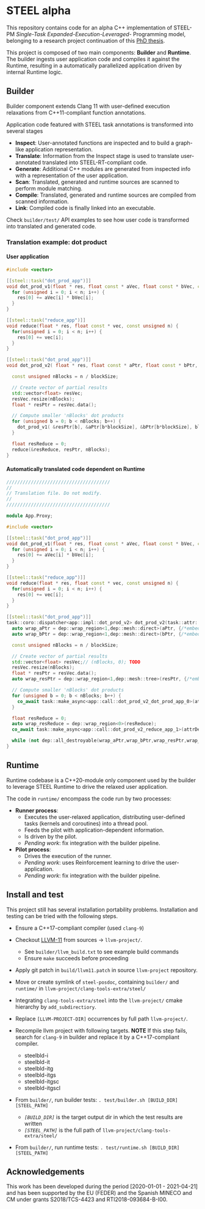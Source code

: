 # STEEL alpha

This repository contains code for an alpha C++ implementation of STEEL-PM *Single-Task Expanded-Execution-Leveraged-* Programming model,
belonging to a research project continuation of this [PhD thesis](https://eprints.ucm.es/id/eprint/62846/).

This project is composed of two main components: **Builder** and **Runtime**. The builder ingests user application code and 
compiles it against the Runtime, resulting in a automatically parallelized application driven by internal Runtime logic.

## Builder

Builder component extends Clang 11 with user-defined execution relaxations from C++11-compliant function annotations.

Application code featured with STEEL task annotations is transformed into several stages

* **Inspect**: User-annotated functions are inspected and to build a graph-like application representation.
* **Translate**: Information from the Inspect stage is used to translate user-annotated translated into STEEL-RT-compliant code.
* **Generate**: Additional C++ modules are generated from inspected info with a representation of the user application.
* **Scan**: Translated, generated and runtime sources are scanned to perform module matching.
* **Compile**: Translated, generated and runtime sources are compiled from scanned information.
* **Link**: Compiled code is finally linked into an executable.

Check `builder/test/` API examples to see how user code is transformed into translated and generated code.

### Translation example: dot product

#### User application

```c++
#include <vector>

[[steel::task("dot_prod_app")]]
void dot_prod_v1(float * res, float const * aVec, float const * bVec, const unsigned n) {
  for (unsigned i = 0; i < n; i++) {
    res[0] += aVec[i] * bVec[i];
  }
}

[[steel::task("reduce_app")]]
void reduce(float * res, float const * vec, const unsigned n) {
  for(unsigned i = 0; i < n; i++) {
    res[0] += vec[i];
  }
}

[[steel::task("dot_prod_app")]]
void dot_prod_v2( float * res, float const * aPtr, float const * bPtr, const unsigned n, const unsigned blockSize) {

  const unsigned nBlocks = n / blockSize;

  // Create vector of partial results
  std::vector<float> resVec;
  resVec.resize(nBlocks);
  float * resPtr = resVec.data();

  // Compute smaller 'nBlocks' dot products
  for (unsigned b = 0; b < nBlocks; b++) {
    dot_prod_v1( &resPtr[b], &aPtr[b*blockSize], &bPtr[b*blockSize], blockSize );
  }

  float resReduce = 0;
  reduce(&resReduce, resPtr, nBlocks);
}
```

#### Automatically translated code dependent on Runtime

```c++
//////////////////////////////////////
// 
// Translation file. Do not modify. 
// 
//////////////////////////////////////

module App.Proxy;

#include <vector>

[[steel::task("dot_prod_app")]]
void dot_prod_v1(float * res, float const * aVec, float const * bVec, const unsigned n) {
  for (unsigned i = 0; i < n; i++) {
    res[0] += aVec[i] * bVec[i];
  }
}

[[steel::task("reduce_app")]]
void reduce(float * res, float const * vec, const unsigned n) {
  for(unsigned i = 0; i < n; i++) {
    res[0] += vec[i];
  }
}

[[steel::task("dot_prod_app")]]
task::coro::dispatcher<app::impl::dot_prod_v2> dot_prod_v2(task::attr::descriptor&  attrDesc,  float * res, float const * aPtr, float const * bPtr, const unsigned n, const unsigned blockSize) {
  auto wrap_aPtr = dep::wrap_region<1,dep::mesh::direct>(aPtr, {/*embeds*/1}, {/*embeds*/blockSize}, {/*ranges*/range_t({0, (n/blockSize)})});
  auto wrap_bPtr = dep::wrap_region<1,dep::mesh::direct>(bPtr, {/*embeds*/1}, {/*embeds*/blockSize}, {/*ranges*/range_t({0, (n/blockSize)})});

  const unsigned nBlocks = n / blockSize;

  // Create vector of partial results
  std::vector<float> resVec;// (nBlocks, 0); TODO
  resVec.resize(nBlocks);
  float * resPtr = resVec.data();
  auto wrap_resPtr = dep::wrap_region<1,dep::mesh::tree>(resPtr, {/*embeds*/1});

  // Compute smaller 'nBlocks' dot products
  for (unsigned b = 0; b < nBlocks; b++) {
    co_await task::make_async<app::call::dot_prod_v2_dot_prod_app_0>(attrDesc.depth + 1,  wrap_resPtr.emit_bnd_writer({/*coord*/b},{/*ranges*/range_t({b, (1+b)})}), wrap_aPtr.emit_bnd_reader({/*coord*/(b*blockSize)},{/*ranges*/range_t({(b*blockSize), (blockSize+(b*blockSize))})}), wrap_bPtr.emit_bnd_reader({/*coord*/(b*blockSize)},{/*ranges*/range_t({(b*blockSize), (blockSize+(b*blockSize))})}), blockSize );
  }

  float resReduce = 0;
  auto wrap_resReduce = dep::wrap_region<0>(resReduce);
  co_await task::make_async<app::call::dot_prod_v2_reduce_app_1>(attrDesc.depth + 1, wrap_resReduce.emit_bnd_writer(0, /*ds-off*/0), wrap_resPtr.emit_bnd_reader({/*coord*/0},{/*ranges*/range_t({0, nBlocks})}), nBlocks);

  while (not dep::all_destroyable(wrap_aPtr,wrap_bPtr,wrap_resPtr,wrap_resReduce)) { co_await task::coro::suspend(); }
}
```

## Runtime

Runtime codebase is a C++20-module only component used by the builder to leverage STEEL Runtime to drive the relaxed user application.

The code in `runtime/` encompass the code run by two processes:

* **Runner process**:
  * Executes the user-relaxed application, distributing user-defined tasks (kernels and coroutines) into a thread pool.
  * Feeds the pilot with application-dependent information.
  * Is driven by the pilot.
  * *Pending work*: fix integration with the builder pipeline.
* **Pilot process**:
  * Drives the execution of the runner.
  * *Pending work*: uses Reinforcement learning to drive the user-application.
  * *Pending work*: fix integration with the builder pipeline.


## Install and test

This project still has several installation portability problems. Installation and testing can be tried with the following steps.

* Ensure a C++17-compliant compiler (used `clang-9`)

* Checkout [LLVM-11](https://github.com/llvm/llvm-project/releases/tag/llvmorg-11.1.0) from sources -> `llvm-project/`.

  * See `builder/llvm_build.txt` to see example build commands
  * Ensure `make` succeeds before proceeding

* Apply git patch in `build/llvm11.patch` in source `llvm-project` repository.

* Move or create symlink of `steel-posdoc`, containing `builder/` and `runtime/` in `llvm-project/clang-tools-extra/steel/`

* Integrating `clang-tools-extra/steel` into the `llvm-project/` cmake hierarchy by `add_subdirectiory`.

* Replace `[LLVM-PROJECT-DIR]` occurrences by full path `llvm-project/`.

* Recompile llvm project with following targets. **NOTE** If this step fails, search for `clang-9` in builder and replace it by a C++17-compliant compiler.
  * steelbld-i
  * steelbld-it
  * steelbld-itg
  * steelbld-itgs
  * steelbld-itgsc
  * steelbld-itgscl

* From `builder/`, run builder tests: `. test/builder.sh [BUILD_DIR] [STEEL_PATH]`
  * *`[BUILD_DIR]`* is the target output dir in which the test results are written
  * *`[STEEL_PATH]`* is the full path of `llvm-project/clang-tools-extra/steel/`

* From `builder/`, run runtime tests: `. test/runtime.sh [BUILD_DIR] [STEEL_PATH]`

## Acknowledgements
This work has been developed during the period [2020-01-01 - 2021-04-21] and has been supported by the EU (FEDER) and the Spanish MINECO and CM under grants S2018/TCS-4423 and RTI2018-093684-B-I00.
